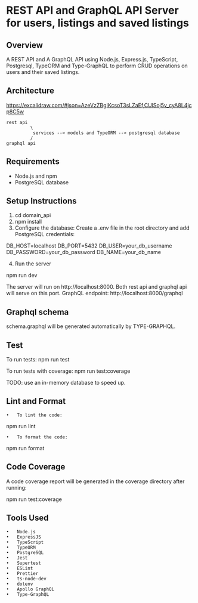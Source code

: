 # REST API and GraphQL API Server for users, listings and saved listings

## Overview

A REST API and A GraphQL API using Node.js, Express.js, TypeScript, Postgresql, TypeORM and Type-GraphQL
to perform CRUD operations on users and their saved listings.

## Architecture

https://excalidraw.com/#json=AzeVzZBgIKcsoT3sLZaEf,CUlSoj5v_cyA8L4jcp8C5w

    rest api
             \
              services --> models and TypeORM --> postgresql database 
             / 
    graphql api

## Requirements

- Node.js and npm
- PostgreSQL database

## Setup Instructions

1.  cd domain_api
2.  npm install
3.  Configure the database:
    Create a .env file in the root directory and add PostgreSQL credentials:

DB_HOST=localhost
DB_PORT=5432
DB_USER=your_db_username
DB_PASSWORD=your_db_password
DB_NAME=your_db_name

4. Run the server

npm run dev

The server will run on http://localhost:8000.
Both rest api and graphql api will serve on this port.
GraphQL endpoint: http://localhost:8000/graphql

## Graphql schema
schema.graphql will be generated automatically by TYPE-GRAPHQL.

## Test

To run tests: npm run test

To run tests with coverage: npm run test:coverage

TODO: use an in-memory database to speed up.

## Lint and Format

    •	To lint the code:

npm run lint

    •	To format the code:

npm run format

## Code Coverage

A code coverage report will be generated in the coverage directory after running:

npm run test:coverage

## Tools Used

    •	Node.js
    •	ExpressJS
    •	TypeScript
    •	TypeORM
    •	PostgreSQL
    •	Jest
    •	Supertest
    •	ESLint
    •	Prettier
    •	ts-node-dev
    •	dotenv
    •	Apollo GraphQL
    •	Type-GraphQL

